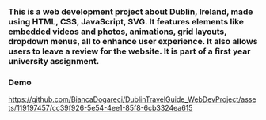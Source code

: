 ### This is a web development project about Dublin, Ireland, made using HTML, CSS, JavaScript, SVG. It features elements like embedded videos and photos, animations, grid layouts, dropdown menus, all to enhance user experience. It also allows users to leave a review for the website. It is part of a first year university assignment.

### Demo
https://github.com/BiancaDogareci/DublinTravelGuide_WebDevProject/assets/119197457/cc39f926-5e54-4ee1-85f8-6cb3324ea615

